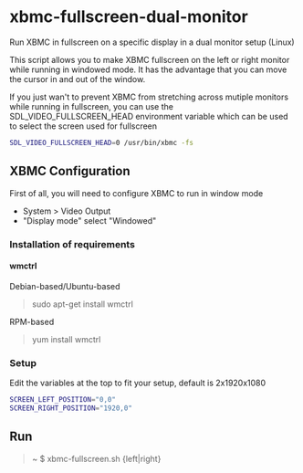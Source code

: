 xbmc-fullscreen-dual-monitor
============================

Run XBMC in fullscreen on a specific display in a dual monitor setup (Linux)

This script allows you to make XBMC fullscreen on the left or right monitor while running in windowed mode. It has the advantage that you can move the cursor in and out of the window.

If you just wan't to prevent XBMC from stretching across mutiple monitors while running in fullscreen, you can use the SDL_VIDEO_FULLSCREEN_HEAD environment variable which can be used to select the screen used for fullscreen

```Bash
SDL_VIDEO_FULLSCREEN_HEAD=0 /usr/bin/xbmc -fs
```

## XBMC Configuration

First of all, you will need to configure XBMC to run in window mode

- System > Video Output
- "Display mode" select "Windowed"

### Installation of requirements

#### wmctrl

Debian-based/Ubuntu-based
> sudo apt-get install wmctrl

RPM-based
> yum install wmctrl

### Setup

Edit the variables at the top to fit your setup, default is 2x1920x1080 

```Bash
SCREEN_LEFT_POSITION="0,0" 
SCREEN_RIGHT_POSITION="1920,0"
```

## Run
> ~ $ xbmc-fullscreen.sh {left|right}
